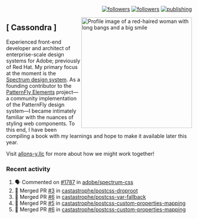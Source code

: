 <p align="right"><a rel="me" href="https://front-end.social/@castastrophe">
    <img alt="followers" title="Follow me on Mastodon" src="https://img.shields.io/mastodon/follow/109297102751309835?domain=https%3A%2F%2Ffront-end.social&label=Follow&logo=mastodon&logoColor=white&style=for-the-badge&labelColor=008080&color=006969"/></a>
  <a href="https://codepen.io/castastrophe/">
    <img alt="followers" title="Follow me on CodePen" src="https://img.shields.io/badge/16-1?color=640464&labelColor=7c007c&style=for-the-badge&logo=codepen&label=Follow"/></a>
<a href="https://castastrophe.medium.com/">
    <img alt="publishing" title="View articles on Medium" src="https://img.shields.io/badge/107-1?color=666&labelColor=444&label=subscribe&logo=medium&logoColor=white&style=for-the-badge"/></a>
    </p>
    
<img align="right" src="https://user-images.githubusercontent.com/1840295/209837133-f6b4d7a5-2117-4634-83b8-a635fb49a96a.png" height="300" alt="Profile image of a red-haired woman with long bangs and a big smile">

## [&nbsp;Cassondra&nbsp;]
    
Experienced front-end developer and architect of enterprise-scale design systems for Adobe; previously of Red Hat. My primary focus at the moment is the [Spectrum design system](https://github.com/adobe/spectrum-css). As a founding contributor to the [PatternFly&nbsp;Elements](https://github.com/patternfly/patternfly-elements) project&mdash;a community implementation of the PatternFly design system&mdash;I became intimately familiar with the nuances of styling web components. To this end, I have been compiling a book with my learnings and hope to make it available later this year.

Visit [allons-y.llc](http://allons-y.llc/) for more about how we might work together!

### Recent activity

<!--START_SECTION:activity-->
1. 🗣 Commented on [#1787](https://github.com/adobe/spectrum-css/issues/1787) in [adobe/spectrum-css](https://github.com/adobe/spectrum-css)
2. 🎉 Merged PR [#3](https://github.com/castastrophe/postcss-droproot/pull/3) in [castastrophe/postcss-droproot](https://github.com/castastrophe/postcss-droproot)
3. 🎉 Merged PR [#6](https://github.com/castastrophe/postcss-var-fallback/pull/6) in [castastrophe/postcss-var-fallback](https://github.com/castastrophe/postcss-var-fallback)
4. 🎉 Merged PR [#5](https://github.com/castastrophe/postcss-custom-properties-mapping/pull/5) in [castastrophe/postcss-custom-properties-mapping](https://github.com/castastrophe/postcss-custom-properties-mapping)
5. 🎉 Merged PR [#6](https://github.com/castastrophe/postcss-custom-properties-mapping/pull/6) in [castastrophe/postcss-custom-properties-mapping](https://github.com/castastrophe/postcss-custom-properties-mapping)
<!--END_SECTION:activity-->
